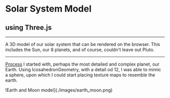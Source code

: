 # Solar System Model
## using Three.js
****
A 3D model of our solar system that can be rendered on the browser. This includes the Sun, our 8 planets, and of course, couldn't leave out Pluto.

***
<ins>Process</ins>
I started with, perhaps the most detailed and complex planet, our Earth. Using IcosahedronGeometry, with a detail od 12, I was able to mimic a sphere, upon which I could start placing texture maps to resemble the earth. 

!Earth and Moon model](./images/earth_moon.png)
